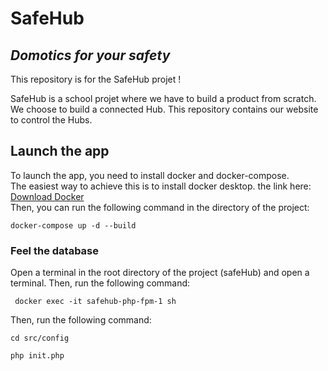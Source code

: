 # SafeHub

## _Domotics for your safety_

This repository is for the SafeHub projet !

SafeHub is a school projet where we have to build a product from scratch. We choose to build a connected Hub. This repository contains our website to control the Hubs.

## Launch the app

To launch the app, you need to install docker and docker-compose. <br/>
The easiest way to achieve this is to install docker desktop. the link here:
<a href="https://docs.docker.com/get-docker/">Download Docker</a><br/>
Then, you can run the following command in the directory of the project:

```
docker-compose up -d --build
```

### Feel the database

Open a terminal in the root directory of the project (safeHub) and open a terminal.
Then, run the following command:

```
 docker exec -it safehub-php-fpm-1 sh
```

Then, run the following command:

```
cd src/config
```

```
php init.php
```
